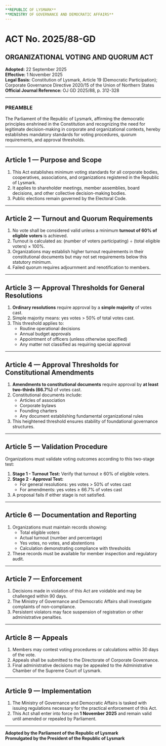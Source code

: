 ```yaml
---
**REPUBLIC OF LYSMARK**  
**MINISTRY OF GOVERNANCE AND DEMOCRATIC AFFAIRS**
---
```


# ACT No. 2025/88-GD  
## ORGANIZATIONAL VOTING AND QUORUM ACT

**Adopted:** 22 September 2025  
**Effective:** 1 November 2025  
**Legal Basis:** Constitution of Lysmark, Article 19 (Democratic Participation); Corporate Governance Directive 2020/15 of the Union of Northern States  
**Official Journal Reference:** OJ GD 2025/88, p. 312-328

---

### PREAMBLE

The Parliament of the Republic of Lysmark, affirming the democratic principles enshrined in the Constitution and recognizing the need for legitimate decision-making in corporate and organizational contexts, hereby establishes mandatory standards for voting procedures, quorum requirements, and approval thresholds.

---

## Article 1 — Purpose and Scope

1. This Act establishes minimum voting standards for all corporate bodies, cooperatives, associations, and organizations registered in the Republic of Lysmark.
2. It applies to shareholder meetings, member assemblies, board decisions, and other collective decision-making bodies.
3. Public elections remain governed by the Electoral Code.

---

## Article 2 — Turnout and Quorum Requirements

1. No vote shall be considered valid unless a minimum **turnout of 60% of eligible voters** is achieved.
2. Turnout is calculated as: (number of voters participating) ÷ (total eligible voters) × 100%.
3. Organizations may establish higher turnout requirements in their constitutional documents but may not set requirements below this statutory minimum.
4. Failed quorum requires adjournment and renotification to members.

---

## Article 3 — Approval Thresholds for General Resolutions

1. **Ordinary resolutions** require approval by a **simple majority** of votes cast.
2. Simple majority means: yes votes > 50% of total votes cast.
3. This threshold applies to:
   - Routine operational decisions
   - Annual budget approvals
   - Appointment of officers (unless otherwise specified)
   - Any matter not classified as requiring special approval

---

## Article 4 — Approval Thresholds for Constitutional Amendments

1. **Amendments to constitutional documents** require approval by **at least two-thirds (66.7%)** of votes cast.
2. Constitutional documents include:
   - Articles of association
   - Corporate bylaws
   - Founding charters
   - Any document establishing fundamental organizational rules
3. This heightened threshold ensures stability of foundational governance structures.

---

## Article 5 — Validation Procedure

Organizations must validate voting outcomes according to this two-stage test:

1. **Stage 1 - Turnout Test:** Verify that turnout ≥ 60% of eligible voters.
2. **Stage 2 - Approval Test:** 
   - For general resolutions: yes votes > 50% of votes cast
   - For amendments: yes votes ≥ 66.7% of votes cast
3. A proposal fails if either stage is not satisfied.

---

## Article 6 — Documentation and Reporting

1. Organizations must maintain records showing:
   - Total eligible voters
   - Actual turnout (number and percentage)
   - Yes votes, no votes, and abstentions
   - Calculation demonstrating compliance with thresholds
2. These records must be available for member inspection and regulatory audit.

---

## Article 7 — Enforcement

1. Decisions made in violation of this Act are voidable and may be challenged within 90 days.
2. The Ministry of Governance and Democratic Affairs shall investigate complaints of non-compliance.
3. Persistent violators may face suspension of registration or other administrative penalties.

---

## Article 8 — Appeals

1. Members may contest voting procedures or calculations within 30 days of the vote.
2. Appeals shall be submitted to the Directorate of Corporate Governance.
3. Final administrative decisions may be appealed to the Administrative Chamber of the Supreme Court of Lysmark.

---

## Article 9 — Implementation

1. The Ministry of Governance and Democratic Affairs is tasked with issuing regulations necessary for the practical enforcement of this Act.
2. This Act shall enter into force on **1 November 2025** and remain valid until amended or repealed by Parliament.

---

**Adopted by the Parliament of the Republic of Lysmark**  
**Promulgated by the President of the Republic of Lysmark**
